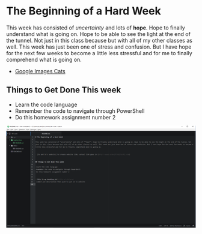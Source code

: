 # The Beginning of a Hard Week

This week has consisted of *uncertainty* and lots of **hope**. Hope to finally understand what is going on. Hope to be able to see the light at the end of the tunnel. Not just in this class because but with all of my other classes as well. This week has just been one of stress and confusion. But I have hope for the next few weeks to become a little less stressful and for me to finally comprehend what is going on.


- [Google Images Cats](https://www.google.com/search?q=cats&espv=2&biw=1600&bih=794&site=webhp&source=lnms&tbm=isch&sa=X&ved=0ahUKEwitqujN0PrRAhXC6IMKHVK8CRkQ_AUIBigB)


## Things to Get Done This week

- Learn the code language
- Remember the code to navigate through PowerShell
- Do this homework assignment number 2


![This is my desktop pic](MarkDownFile.png)
